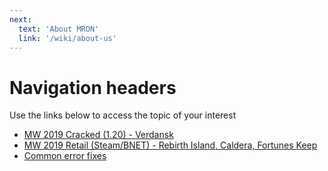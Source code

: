 ```yaml
---
next:
  text: 'About MRON'
  link: '/wiki/about-us'
---
```


# Navigation headers

Use the links below to access the topic of your interest

- [MW 2019 Cracked (1.20) - Verdansk](/wiki/crack/)
- [MW 2019 Retail (Steam/BNET) - Rebirth Island, Caldera, Fortunes Keep](/wiki/retail/)
- [Common error fixes](/wiki/error-fixes/)